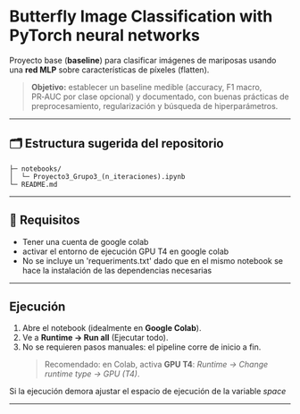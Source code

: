 # Butterfly Image Classification with PyTorch neural networks

Proyecto base (**baseline**) para clasificar imágenes de mariposas usando una **red MLP** sobre características de píxeles (flatten).

> **Objetivo:** establecer un baseline medible (accuracy, F1 macro, PR‑AUC por clase opcional) y documentado, con buenas prácticas de preprocesamiento, regularización y búsqueda de hiperparámetros.

---

## 🗂️ Estructura sugerida del repositorio

```
├─ notebooks/
│  └─ Proyecto3_Grupo3_(n_iteraciones).ipynb
└─ README.md
```
---

## 🧰 Requisitos

- Tener una cuenta de google colab
- activar el entorno de ejecución GPU T4 en google colab
- No se incluye un 'requeriments.txt' dado que en el mismo notebook se hace la instalación de las dependencias necesarias
---


## Ejecución

1. Abre el notebook (idealmente en **Google Colab**).
2. Ve a **Runtime → Run all** (Ejecutar todo).
3. No se requieren pasos manuales: el pipeline corre de inicio a fin.  
   > Recomendado: en Colab, activa **GPU T4**: *Runtime → Change runtime type → GPU (T4)*.

Si la ejecución demora ajustar el espacio de ejecución de la variable *space*


---
